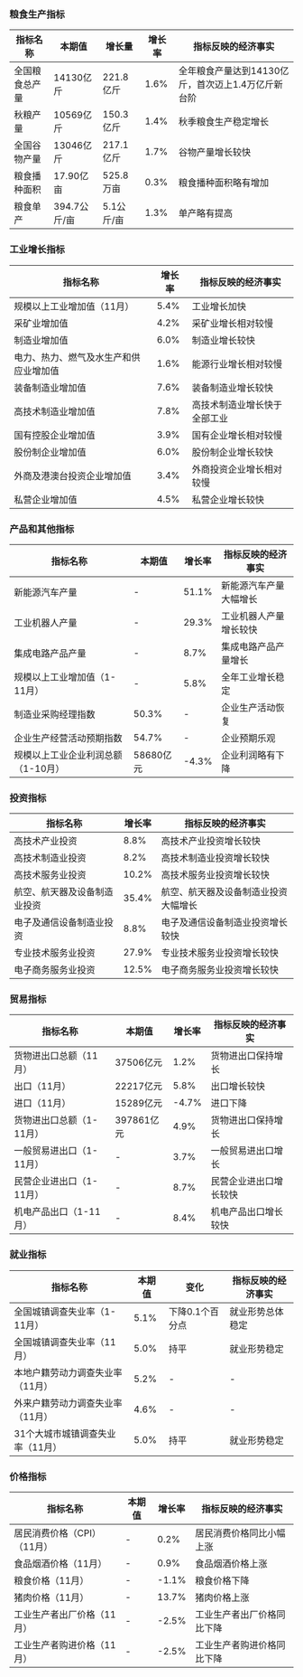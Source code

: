 ### 粮食生产指标

| 指标名称 | 本期值 | 增长量 | 增长率 | 指标反映的经济事实 |
| --- | --- | --- | --- | --- |
| 全国粮食总产量 | 14130亿斤 | 221.8亿斤 | 1.6% | 全年粮食产量达到14130亿斤，首次迈上1.4万亿斤新台阶 |
| 秋粮产量 | 10569亿斤 | 150.3亿斤 | 1.4% | 秋季粮食生产稳定增长 |
| 全国谷物产量 | 13046亿斤 | 217.1亿斤 | 1.7% | 谷物产量增长较快 |
| 粮食播种面积 | 17.90亿亩 | 525.8万亩 | 0.3% | 粮食播种面积略有增加 |
| 粮食单产 | 394.7公斤/亩 | 5.1公斤/亩 | 1.3% | 单产略有提高 |

### 工业增长指标

| 指标名称 | 增长率 | 指标反映的经济事实 |
| --- | --- | --- |
| 规模以上工业增加值（11月） | 5.4% | 工业增长加快 |
| 采矿业增加值 | 4.2% | 采矿业增长相对较慢 |
| 制造业增加值 | 6.0% | 制造业增长较快 |
| 电力、热力、燃气及水生产和供应业增加值 | 1.6% | 能源行业增长相对较慢 |
| 装备制造业增加值 | 7.6% | 装备制造业增长较快 |
| 高技术制造业增加值 | 7.8% | 高技术制造业增长快于全部工业 |
| 国有控股企业增加值 | 3.9% | 国有企业增长相对较慢 |
| 股份制企业增加值 | 6.0% | 股份制企业增长较快 |
| 外商及港澳台投资企业增加值 | 3.4% | 外商投资企业增长相对较慢 |
| 私营企业增加值 | 4.5% | 私营企业增长较快 |

### 产品和其他指标

| 指标名称 | 本期值 | 增长率 | 指标反映的经济事实 |
| --- | --- | --- | --- |
| 新能源汽车产量 | - | 51.1% | 新能源汽车产量大幅增长 |
| 工业机器人产量 | - | 29.3% | 工业机器人产量增长较快 |
| 集成电路产品产量 | - | 8.7% | 集成电路产品产量增长 |
| 规模以上工业增加值（1-11月） | - | 5.8% | 全年工业增长稳定 |
| 制造业采购经理指数 | 50.3% | - | 企业生产活动恢复 |
| 企业生产经营活动预期指数 | 54.7% | - | 企业预期乐观 |
| 规模以上工业企业利润总额（1-10月） | 58680亿元 | -4.3% | 企业利润略有下降 |
### 投资指标

| 指标名称 | 增长率 | 指标反映的经济事实 |
| --- | --- | --- |
| 高技术产业投资 | 8.8% | 高技术产业投资增长较快 |
| 高技术制造业投资 | 8.2% | 高技术制造业投资增长较快 |
| 高技术服务业投资 | 10.2% | 高技术服务业投资增长较快 |
| 航空、航天器及设备制造业投资 | 35.4% | 航空、航天器及设备制造业投资大幅增长 |
| 电子及通信设备制造业投资 | 8.8% | 电子及通信设备制造业投资增长较快 |
| 专业技术服务业投资 | 27.9% | 专业技术服务业投资增长较快 |
| 电子商务服务业投资 | 12.5% | 电子商务服务业投资增长较快 |

### 贸易指标

| 指标名称 | 本期值 | 增长率 | 指标反映的经济事实 |
| --- | --- | --- | --- |
| 货物进出口总额（11月） | 37506亿元 | 1.2% | 货物进出口保持增长 |
| 出口（11月） | 22217亿元 | 5.8% | 出口增长较快 |
| 进口（11月） | 15289亿元 | -4.7% | 进口下降 |
| 货物进出口总额（1-11月） | 397861亿元 | 4.9% | 货物进出口保持增长 |
| 一般贸易进出口（1-11月） | - | 3.7% | 一般贸易进出口增长 |
| 民营企业进出口（1-11月） | - | 8.7% | 民营企业进出口增长较快 |
| 机电产品出口（1-11月） | - | 8.4% | 机电产品出口增长较快 |

### 就业指标

| 指标名称 | 本期值 | 变化 | 指标反映的经济事实 |
| --- | --- | --- | --- |
| 全国城镇调查失业率（1-11月） | 5.1% | 下降0.1个百分点 | 就业形势总体稳定 |
| 全国城镇调查失业率（11月） | 5.0% | 持平 | 就业形势稳定 |
| 本地户籍劳动力调查失业率（11月） | 5.2% | - | - |
| 外来户籍劳动力调查失业率（11月） | 4.6% | - | - |
| 31个大城市城镇调查失业率（11月） | 5.0% | 持平 | 就业形势稳定 |

### 价格指标

| 指标名称 | 本期值 | 增长率 | 指标反映的经济事实 |
| --- | --- | --- | --- |
| 居民消费价格（CPI）（11月） | - | 0.2% | 居民消费价格同比小幅上涨 |
| 食品烟酒价格（11月） | - | 0.9% | 食品烟酒价格上涨 |
| 粮食价格（11月） | - | -1.1% | 粮食价格下降 |
| 猪肉价格（11月） | - | 13.7% | 猪肉价格上涨 |
| 工业生产者出厂价格（11月） | - | -2.5% | 工业生产者出厂价格同比下降 |
| 工业生产者购进价格（11月） | - | -2.5% | 工业生产者购进价格同比下降 |